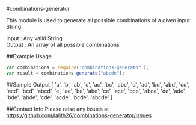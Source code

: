 #combinations-generator

This module is used to generate all possible combinations of a given input String.

Input : Any valid String  
Output : An array of all possible combinations  

##Example Usage
```javascript
var combinations = require('combinations-generator');
var result = combinations.generate("abcde");
```
##Sample Output
[ 'a',
  'b',
  'ab',
  'c',
  'ac',
  'bc',
  'abc',
  'd',
  'ad',
  'bd',
  'abd',
  'cd',
  'acd',
  'bcd',
  'abcd',
  'e',
  'ae',
  'be',
  'abe',
  'ce',
  'ace',
  'bce',
  'abce',
  'de',
  'ade',
  'bde',
  'abde',
  'cde',
  'acde',
  'bcde',
  'abcde' ]

  ##Contact Info
  Please raise any issues at
  https://github.com/lalith26/combinations-generator/issues
  
